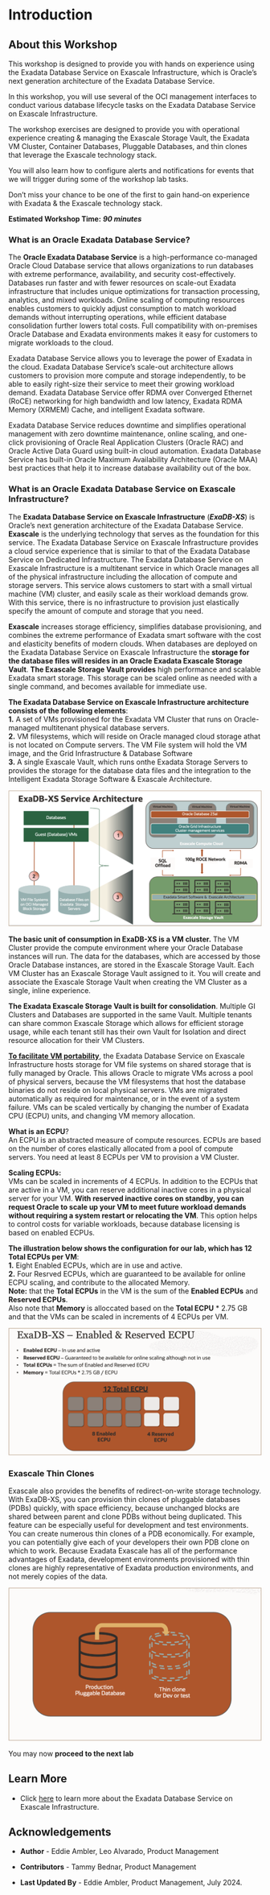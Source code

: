# Introduction

## About this Workshop

This workshop is designed to provide you with hands on experience using the Exadata Database Service on Exascale Infrastructure, which is Oracle’s next generation architecture of the Exadata Database Service. 

In this workshop, you will use several of the OCI management interfaces to conduct various database lifecycle tasks on the Exadata Database Service on Exascale Infrastructure.  

The workshop exercises are designed to provide you with operational experience creating & managing the Exascale Storage Vault, the Exadata VM Cluster, Container Databases, Pluggable Databases, and thin clones that leverage the Exascale technology stack.

You will also learn how to configure alerts and notifications for events that we will trigger during some of the workshop lab tasks. 

Don’t miss your chance to be one of the first to gain hand-on experience with Exadata & the Exascale technology stack.


**Estimated Workshop Time:** ***90 minutes***


### **What is an Oracle Exadata Database Service?**

The **Oracle Exadata Database Service** is a high-performance co-managed Oracle Cloud Database service that allows organizations to run databases with extreme performance, availability, and security cost-effectively. Databases run faster and with fewer resources on scale-out Exadata infrastructure that includes unique optimizations for transaction processing, analytics, and mixed workloads. Online scaling of computing resources enables customers to quickly adjust consumption to match workload demands without interrupting operations, while efficient database consolidation further lowers total costs. Full compatibility with on-premises Oracle Database and Exadata environments makes it easy for customers to migrate workloads to the cloud.

Exadata Database Service allows you to leverage the power of Exadata in the cloud. 
Exadata Database Service’s scale-out architecture allows customers to provision more compute and storage independently, to be able to
easily right-size their service to meet their growing workload demand. 
Exadata Database Service offer RDMA over Converged Ethernet (RoCE) networking for high bandwidth and low latency, Exadata RDMA Memory (XRMEM) Cache, and intelligent Exadata software.

Exadata Database Service reduces downtime and simplifies operational management with zero downtime maintenance, online scaling, and one-click provisioning of Oracle Real Application Clusters (Oracle RAC) and Oracle Active Data Guard using built-in cloud automation. Exadata Database Service has built-in Oracle Maximum Availability Architecture (Oracle MAA) best practices that help it to increase database availability out of the box.



### **What is an Oracle Exadata Database Service on Exascale Infrastructure?**

The **Exadata Database Service on Exascale Infrastructure** (***ExaDB-XS***) is Oracle’s next generation architecture of the Exadata Database Service. 
<br />
**Exascale** is the underlying technology that serves as the foundation for this service. 
The Exadata Database Service on Exascale Infrastructure provides a cloud service experience that is similar to that of the Exadata Database Service on Dedicated Infrastructure. The Exadata Database Service on Exascale Infrastructure is a multitenant service in which Oracle manages all of the physical infrastructure including the allocation of compute and storage servers. 
This service alows customers to start with a small virtual machine (VM) cluster, and easily scale as their workload demands grow. With this service, there is no infrastructure to provision just elastically specify the amount of compute and storage that you need. 

**Exascale** increases storage efficiency, simplifies database provisioning, and combines the extreme performance of Exadata smart software with the cost and elasticity benefits of modern clouds. 
When databases are deployed on the Exadata Database Service on Exascale Infrastructure the **storage for the database files will resides in an Oracle Exadata Exascale Storage Vault**. 
**The Exascale Storage Vault provides** high performance and scalable Exadata smart storage. 
This storage can be scaled online as needed with a single command, and becomes available for immediate use. 


**The Exadata Database Service on Exascale Infrastructure architecture consists of the following elements**:
    <br />**1.** A set of VMs provisioned for the Exadata VM Cluster that runs on Oracle-managed multitenant physical database servers.
    <br />**2.** VM filesystems, which will reside on Oracle managed cloud storage athat is not located on Compute servers. The VM File system will hold the VM image, and the Grid Infrastructure & Database Software 
    <br />**3.** A single Exascale Vault, which runs onthe Exadata Storage Servers to provides the storage for the database data files and the integration to the Intelligent Exadata Storage Software & Exascale Architecture.
    
    

![Architecture diagram for ExaDB-XS](./images/architecture-diagram-for-exadb-xs.png " ") 

**The basic unit of consumption in ExaDB-XS is a VM cluster.** 
The VM Cluster provide the compute environment where your Oracle Database instances will run. 
The data for the databases, which are accessed by those Oracle Database instances, are stored in the Exascale Storage Vault. 
Each VM Cluster has an Exascale Storage Vault assigned to it. 
You will create and associate the Exascale Storage Vault when creating the VM Cluster as a single, inline experience. 

**The Exadata Exascale Storage Vault is built for consolidation**.
Multiple GI Clusters and Databases are supported in the same Vault.
Multiple tenants can share common Exascale Storage which allows for efficient storage usage, while each tenant still has their own Vault for Isolation and direct resource allocation for their VM Clusters.

**<ins>To facilitate VM portability</ins>**, the Exadata Database Service on Exascale Infrastructure  hosts storage for VM file systems on shared storage that is fully managed by Oracle. 
This allows Oracle to migrate VMs across a pool of physical servers, because the VM filesystems that host the database binaries do not reside on local physical servers. 
VMs are migrated automatically as required for maintenance, or in the event of a system failure. 
VMs can be scaled vertically by changing the number of Exadata CPU (ECPU) units, and changing VM memory allocation. 

**What is an ECPU**?
<br />An ECPU is an abstracted measure of compute resources. 
ECPUs are based on the number of cores elastically allocated from a pool of compute servers. 
You need at least 8 ECPUs per VM to provision a VM Cluster. 

**Scaling ECPUs:**
<br />VMs can be scaled in increments of 4 ECPUs.
In addition to the ECPUs that are active in a VM, you can reserve additional inactive cores in a physical server for your VM. **With reserved inactive cores on standby, you can request Oracle to scale up your VM to meet future workload demands without requiring a system restart or relocating the VM**. 
This option helps to control costs for variable workloads, because database licensing is based on enabled ECPUs. 

**The illustration below shows the configuration for our lab, which has 12 Total ECPUs per VM**:
    <br />**1.** Eight Enabled ECPUs, which are in use and active. 
    <br />**2.** Four Resrved ECPUs, which are guaranteed to be available for online ECPU scaling, and contribute to the allocated Memory. 
<br />**Note:** that the **Total ECPUs** in the VM is the sum of the **Enabled ECPUs** and **Reserved ECPUs**. 
<br />Also note that **Memory** is alloccated based on the **Total ECPU** * 2.75 GB and that the VMs can be scaled in increments of 4 ECPUs per VM.

![Enabled and Reserved ECPU on ExaDB-XS](./images/enabled-and-reserved-ECPU-on-exadb-xs.png " ") 

### **Exascale Thin Clones**
Exascale also provides the benefits of redirect-on-write storage technology. With ExaDB-XS, you can provision thin clones of pluggable databases (PDBs) quickly, with space efficiency, because unchanged blocks are shared between parent and clone PDBs without being duplicated. This feature can be especially useful for development and test environments. You can create numerous thin clones of a PDB economically. For example, you can potentially give each of your developers their own PDB clone on which to work. Because Exadata Exascale has all of the performance advantages of Exadata, development environments provisioned with thin clones are highly representative of Exadata production environments, and not merely copies of the data. 

![Thin Clone PDB diagram for ExaDB-XS](./images/thin-clone-pdb-on-exadb-xs.png " ") 

You may now **proceed to the next lab**  

## Learn More

* Click [here](https://docs.oracle.com/en-us/iaas/exadb-xs/index.html) to learn more about the Exadata Database Service on Exascale Infrastructure.

## Acknowledgements

* **Author** - Eddie Ambler, Leo Alvarado,  Product Management

* **Contributors** - Tammy Bednar, Product Management

* **Last Updated By** - Eddie Ambler, Product Management, July 2024.
